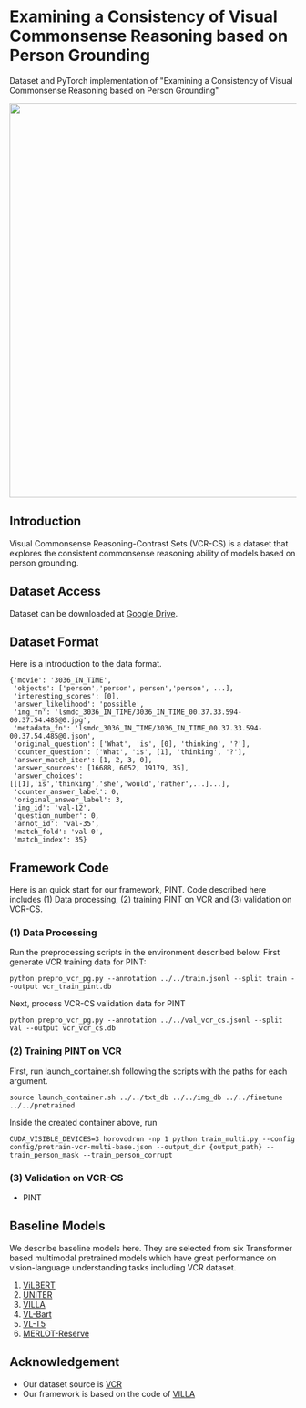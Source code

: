 # Examining a Consistency of Visual Commonsense Reasoning based on Person Grounding
Dataset and PyTorch implementation of "Examining a Consistency of Visual Commonsense Reasoning based on Person Grounding" 

<p align="center"><img width="693"  src='https://github.com/Haena0320/vcr_pg_3/assets/68367329/d7ca78e5-b780-4368-855a-7cf7d04d4394'>

## Introduction
Visual Commonsense Reasoning-Contrast Sets (VCR-CS) is a dataset that explores the consistent commonsense reasoning ability of models based on person grounding.

## Dataset Access
Dataset can be downloaded at [Google Drive](https://drive.google.com/drive/folders/1BuVRy1XDNqIKMtdY1f79gK5lBdlK3knm?usp=sharing).

## Dataset Format
Here is a introduction to the data format.
```
{'movie': '3036_IN_TIME',
 'objects': ['person','person','person','person', ...],
 'interesting_scores': [0],
 'answer_likelihood': 'possible',
 'img_fn': 'lsmdc_3036_IN_TIME/3036_IN_TIME_00.37.33.594-00.37.54.485@0.jpg',
 'metadata_fn': 'lsmdc_3036_IN_TIME/3036_IN_TIME_00.37.33.594-00.37.54.485@0.json',
 'original_question': ['What', 'is', [0], 'thinking', '?'],
 'counter_question': ['What', 'is', [1], 'thinking', '?'],
 'answer_match_iter': [1, 2, 3, 0],
 'answer_sources': [16688, 6052, 19179, 35],
 'answer_choices': [[[1],'is','thinking','she','would','rather',...]...],
 'counter_answer_label': 0,
 'original_answer_label': 3,
 'img_id': 'val-12',
 'question_number': 0,
 'annot_id': 'val-35',
 'match_fold': 'val-0',
 'match_index': 35}
```

## Framework Code
Here is an quick start for our framework, PINT.
Code described here includes (1) Data processing, (2) training PINT on VCR and (3) validation on VCR-CS.

 ### (1) Data Processing
 Run the preprocessing scripts in the environment described below. First generate VCR training data for PINT:
 ```
 python prepro_vcr_pg.py --annotation ../../train.jsonl --split train --output vcr_train_pint.db
 ```

 Next, process VCR-CS validation data for PINT
 ```
 python prepro_vcr_pg.py --annotation ../../val_vcr_cs.jsonl --split val --output vcr_vcr_cs.db
 ```
 
 ### (2) Training PINT on VCR
 First, run launch_container.sh following the scripts with the paths for each argument.
  ```
 source launch_container.sh ../../txt_db ../../img_db ../../finetune ../../pretrained
  ```

Inside the created container above, run
  ```
 CUDA_VISIBLE_DEVICES=3 horovodrun -np 1 python train_multi.py --config config/pretrain-vcr-multi-base.json --output_dir {output_path} --train_person_mask --train_person_corrupt
  ```
 
 ### (3) Validation on VCR-CS
 + PINT
 

## Baseline Models
We describe baseline models here. 
They are selected from six Transformer based multimodal pretrained models which have great performance on vision-language understanding tasks including VCR dataset.
1. [ViLBERT](https://github.com/jiasenlu/vilbert_beta/tree/master)
2. [UNITER](https://github.com/ChenRocks/UNITER)
3. [VILLA](https://github.com/zhegan27/VILLA)
4. [VL-Bart](https://github.com/j-min/VL-T5/tree/main)
5. [VL-T5](https://github.com/j-min/VL-T5/tree/main)
6. [MERLOT-Reserve](https://github.com/rowanz/merlot_reserve/blob/main/README.md)

## Acknowledgement
+ Our dataset source is [VCR](https://github.com/rowanz/r2c/)
+ Our framework is based on the code of [VILLA](https://github.com/zhegan27/VILLA)
